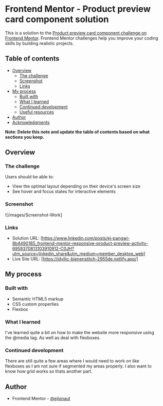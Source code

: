 # Frontend Mentor - Product preview card component solution

This is a solution to the [Product preview card component challenge on Frontend Mentor](https://www.frontendmentor.io/challenges/product-preview-card-component-GO7UmttRfa). Frontend Mentor challenges help you improve your coding skills by building realistic projects. 

## Table of contents

- [Overview](#overview)
  - [The challenge](#the-challenge)
  - [Screenshot](#screenshot)
  - [Links](#links)
- [My process](#my-process)
  - [Built with](#built-with)
  - [What I learned](#what-i-learned)
  - [Continued development](#continued-development)
  - [Useful resources](#useful-resources)
- [Author](#author)
- [Acknowledgments](#acknowledgments)

**Note: Delete this note and update the table of contents based on what sections you keep.**

## Overview

### The challenge

Users should be able to:

- View the optimal layout depending on their device's screen size
- See hover and focus states for interactive elements

### Screenshot

![/images/Screenshot-Work]

### Links

- Solution URL: [https://www.linkedin.com/posts/ej-pangwi-8b4490185_frontend-mentor-responsive-product-preview-activity-6959370813103910912-C0JH?utm_source=linkedin_share&utm_medium=member_desktop_web]
- Live Site URL: [https://idyllic-bienenstitch-2955de.netlify.app/]

## My process

### Built with

- Semantic HTML5 markup
- CSS custom properties
- Flexbox

### What I learned

I've learned quite a bit on how to make the website more responsive using the @media tag. As well as deal with flexboxes.

### Continued development

There are still quite a few areas where I would need to work on like flexboxes as I am not sure if segmented my areas properly. I also want to know how grid works so thats another part.

## Author

- Frontend Mentor - [@ejionaut](https://www.frontendmentor.io/profile/ejionaut)
